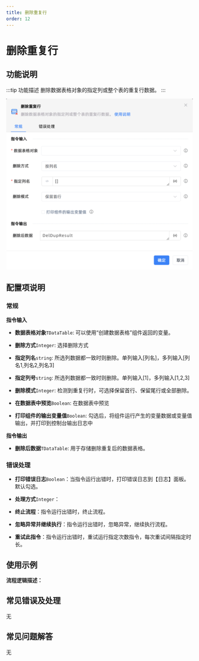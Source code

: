 ```yaml
---
title: 删除重复行
order: 12
---
```


# 删除重复行

## 功能说明

:::tip 功能描述
删除数据表格对象的指定列或整个表的重复行数据。
:::

![删除重复行](../../../assets/删除重复行_command.png)

## 配置项说明

### 常规

**指令输入**

- **数据表格对象**`TDataTable`: 可以使用“创建数据表格”组件返回的变量。

- **删除方式**`Integer`: 选择删除方式

- **指定列名**`string`: 所选列数据都一致时则删除。单列输入[列名]，多列输入[列名1,列名2,列名3]

- **指定列号**`string`: 所选列数据都一致时则删除。单列输入[1]，多列输入[1,2,3]

- **删除模式**`Integer`: 检测到重复行时，可选择保留首行、保留尾行或全部删除。

- **在数据表中预览**`Boolean`: 在数据表中预览

- **打印组件的输出变量值**`Boolean`: 勾选后，将组件运行产生的变量数据或变量值输出，并打印到控制台输出日志中


**指令输出**

- **删除后数据**`TDataTable`: 用于存储删除重复后的数据表格。

### 错误处理

- **打印错误日志**`Boolean`：当指令运行出错时，打印错误日志到【日志】面板。默认勾选。

- **处理方式**`Integer`：

 - **终止流程**：指令运行出错时，终止流程。

 - **忽略异常并继续执行**：指令运行出错时，忽略异常，继续执行流程。

 - **重试此指令**：指令运行出错时，重试运行指定次数指令，每次重试间隔指定时长。

## 使用示例

**流程逻辑描述：** 

## 常见错误及处理

无

## 常见问题解答

无

